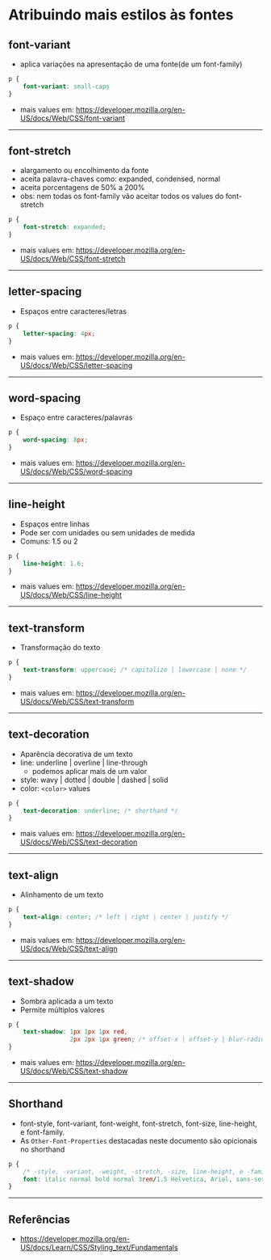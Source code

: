 # Atribuindo mais estilos às fontes

## font-variant

* aplica variações na apresentação de uma fonte(de um font-family) 

```css
p {
    font-variant: small-caps
}
```
* mais values em: https://developer.mozilla.org/en-US/docs/Web/CSS/font-variant

------------------------------------------------------------------------

## font-stretch

* alargamento ou encolhimento da fonte
* aceita palavra-chaves como: expanded, condensed, normal
* aceita porcentagens de 50% a 200%
* obs: nem todas os font-family vão aceitar todos os values do font-stretch

```css
p {
    font-stretch: expanded;
}
```
* mais values em: https://developer.mozilla.org/en-US/docs/Web/CSS/font-stretch

------------------------------------------------------------------------

## letter-spacing

* Espaços entre caracteres/letras

```css
p {
    letter-spacing: 4px;
}
```
* mais values em: https://developer.mozilla.org/en-US/docs/Web/CSS/letter-spacing

------------------------------------------------------------------------

## word-spacing

* Espaço entre caracteres/palavras

```css
p {
    word-spacing: 8px;
}
```
* mais values em: https://developer.mozilla.org/en-US/docs/Web/CSS/word-spacing

------------------------------------------------------------------------

## line-height

* Espaços entre linhas
* Pode ser com unidades ou sem unidades de medida
* Comuns: 1.5 ou 2

```css
p {
    line-height: 1.6;
}
```
* mais values em: https://developer.mozilla.org/en-US/docs/Web/CSS/line-height

------------------------------------------------------------------------

## text-transform

* Transformação do texto

```css
p {
    text-transform: uppercase; /* capitalize | lowercase | none */
}
```
* mais values em: https://developer.mozilla.org/en-US/docs/Web/CSS/text-transform

------------------------------------------------------------------------

## text-decoration

* Aparência decorativa de um texto
* line: underline | overline | line-through
    * podemos aplicar mais de um valor
* style: wavy | dotted | double | dashed | solid
* color: `<color>` values

```css
p {
    text-decoration: underline; /* shorthand */
}
```
* mais values em: https://developer.mozilla.org/en-US/docs/Web/CSS/text-decoration

------------------------------------------------------------------------

## text-align

* Alinhamento de um texto

```css
p {
    text-align: center; /* left | right | center | justify */
}
```
* mais values em: https://developer.mozilla.org/en-US/docs/Web/CSS/text-align

------------------------------------------------------------------------

## text-shadow

* Sombra aplicada a um texto
* Permite múltiplos valores

```css
p {
    text-shadow: 1px 1px 1px red, 
                 2px 2px 1px green; /* offset-x | offset-y | blur-radius | color */
}
```
* mais values em: https://developer.mozilla.org/en-US/docs/Web/CSS/text-shadow

------------------------------------------------------------------------

## Shorthand

* font-style, font-variant, font-weight, font-stretch, font-size, line-height, e font-family.
* As `Other-Font-Properties` destacadas neste documento são opicionais no shorthand

```css
p {
    /* -style, -variant, -weight, -stretch, -size, line-height, e -family */
    font: italic normal bold normal 3rem/1.5 Helvetica, Arial, sans-serif;
}
```

------------------------------------------------------------------------

## Referências
* https://developer.mozilla.org/en-US/docs/Learn/CSS/Styling_text/Fundamentals